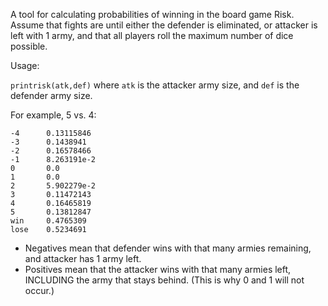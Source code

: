 A tool for calculating probabilities of winning in the board game Risk. Assume that fights are until either the defender is eliminated, or attacker is left with 1 army, and that all players roll the maximum number of dice possible.

Usage:

`printrisk(atk,def)` where `atk` is the attacker army size, and `def` is the defender army size. 

For example, 5 vs. 4:

```
-4      0.13115846
-3      0.1438941
-2      0.16578466
-1      8.263191e-2
0       0.0
1       0.0
2       5.902279e-2
3       0.11472143
4       0.16465819
5       0.13812847
win     0.4765309
lose    0.5234691
```

* Negatives mean that defender wins with that many armies remaining, and attacker has 1 army left.
* Positives mean that the attacker wins with that many armies left, INCLUDING the army that stays behind. (This is why 0 and 1 will not occur.)